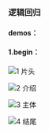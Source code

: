 ### 逻辑回归
#### demos：
#### 1.begin：
![1 片头](https://github.com/user-attachments/assets/5150e2aa-9e42-4a76-a5dd-ca08252440db)

![2 介绍](https://github.com/user-attachments/assets/c9ee0b1a-be64-4392-bddd-7be798677037)

![3 主体](https://github.com/user-attachments/assets/9248bb74-6be3-40f0-b95f-782392ae8be9)

![4 结尾](https://github.com/user-attachments/assets/accb7a44-6ccf-4928-8b91-0ce8061e9504)
